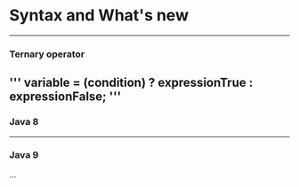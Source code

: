 # Syntax and What's new
---

### Ternary operator
'''
variable = (condition) ? expressionTrue :  expressionFalse;
'''
---

### Java 8
---

### Java 9
...
